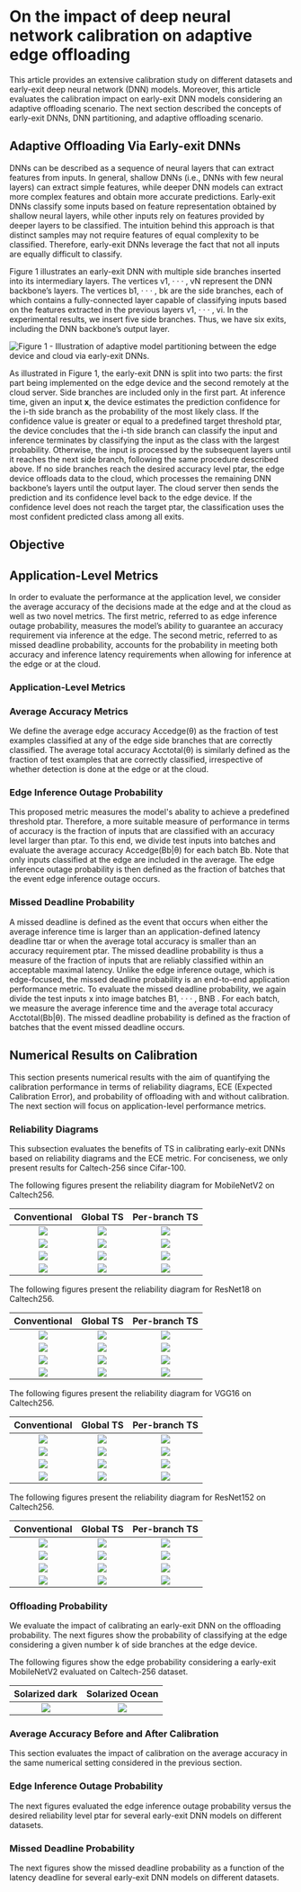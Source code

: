 # On the impact of deep neural network calibration on adaptive edge offloading

This article provides an extensive calibration study on different datasets and early-exit deep neural network (DNN) models. Moreover, this article evaluates the calibration impact on early-exit DNN models considering an adaptive offloading scenario. The next section described the concepts of early-exit DNNs, DNN partitioning, and adaptive offloading scenario.


## Adaptive Offloading Via Early-exit DNNs

DNNs can be described as a sequence of neural layers that can extract features from inputs. In general, shallow DNNs (i.e., DNNs with few neural layers)
can extract simple features, while deeper DNN models can extract more complex features and obtain more accurate predictions. Early-exit DNNs classify
some inputs based on feature representation obtained by shallow neural layers, while other inputs rely on features provided by deeper layers to be classified. The intuition behind this approach is that distinct samples may not require
features of equal complexity to be classified. Therefore, early-exit DNNs leverage the fact that not all inputs are equally difficult
to classify. 

Figure 1 illustrates an early-exit DNN with multiple side branches inserted into its intermediary layers. The vertices v1, · · · , vN represent the DNN backbone’s layers. The vertices b1, · · · , bk are the side branches, each of which contains a fully-connected layer capable of classifying inputs based on the features
extracted in the previous layers v1, · · · , vi. In the experimental results, we insert five side branches. Thus, we have six exits, including the DNN backbone’s output layer. 

![Figure 1 - Illustration of adaptive model partitioning between the edge device and cloud via
early-exit DNNs.](https://github.com/pachecobeto95/early_exit_calibration/blob/main/plots/motivation/adaptive_offloading_via_ee_comnet2.png)

As illustrated in Figure 1, the early-exit DNN is split into two parts: the first part being implemented on the edge device and the second remotely at the
cloud server. Side branches are included only in the first part. At inference time, given an input **x**, the device estimates the prediction confidence for the
i-th side branch as the probability of the most likely class. If the confidence value is greater or equal to a predefined target threshold ptar,
the device concludes that the i-th side branch can classify the input and inference terminates by classifying the input as the class with the largest probability. Otherwise, the input is processed by the subsequent layers until it reaches the next side branch, following the same procedure described above. If no side branches reach the desired accuracy level ptar, the edge device offloads data to the cloud, which processes the remaining DNN backbone’s layers until the output layer. The cloud server then sends the prediction and its confidence level back to the edge device. If the confidence level does not reach
the target ptar, the classification uses the most confident predicted class among all exits.

## Objective

## Application-Level Metrics
In order to evaluate the performance at the application level, we consider the average accuracy of the decisions made at the edge and at the cloud as well as two novel metrics.  The first metric, referred to as edge inference outage probability, measures the model’s ability to guarantee an accuracy requirement via inference at the edge. The second metric, referred to as missed deadline probability, accounts for the probability in meeting both accuracy and inference latency requirements when allowing for inference at the edge or at the cloud.

### Application-Level Metrics

### Average Accuracy Metrics
We define the average edge accuracy Accedge(θ) as the fraction of test examples classified at any of the edge side branches that are correctly classified. The average total accuracy Acctotal(θ) is similarly defined as the fraction of test
examples that are correctly classified, irrespective of whether detection is done
at the edge or at the cloud.

### Edge Inference Outage Probability
This proposed metric measures the model's abality to achieve a predefined threshold ptar. Therefore, a more suitable measure of performance in
terms of accuracy is the fraction of inputs that are classified with an accuracy level larger than ptar. To this end, we divide test inputs into batches and evaluate
the average accuracy Accedge(Bb|θ) for each batch Bb. Note that only inputs classified at the edge are included in the average. The edge inference outage
probability is then defined as the fraction of batches that the event edge inference outage occurs.

### Missed Deadline Probability
A missed deadline is defined as the event that occurs when either the average inference time is larger than an application-defined latency deadline ttar or when
the average total accuracy is smaller than an accuracy requirement ptar. The missed deadline probability is thus a measure of the fraction of inputs that are reliably classified within an acceptable maximal latency. Unlike the edge inference outage, which is edge-focused, the missed deadline probability is an
end-to-end application performance metric. To evaluate the missed deadline probability, we again divide the test inputs
x into image batches B1, · · · , BNB . For each batch, we measure the average
inference time and the average total accuracy Acctotal(Bb|θ). The missed deadline probability is defined as the fraction of batches that the event missed deadline occurs.

## Numerical Results on Calibration
This section presents numerical results with the aim of quantifying the calibration performance in terms of reliability diagrams, ECE (Expected Calibration Error),
and probability of offloading with and without calibration. The next section will focus on application-level performance metrics.

### Reliability Diagrams
This subsection evaluates the benefits of TS in calibrating early-exit DNNs based on reliability diagrams and the ECE metric. For conciseness, we only
present results for Caltech-256 since Cifar-100.

The following figures present the reliability diagram for MobileNetV2 on Caltech256.

Conventional             |  Global TS          |  Per-branch TS 
:-------------------------:|:-------------------------:|:-------------------------:
![](https://github.com/pachecobeto95/early_exit_calibration/blob/main/plots/mobilenet/caltech256/reliability_diagram/reliability_diagram_branch_2_conventional_alt-1.png)  |  ![](https://github.com/pachecobeto95/early_exit_calibration/blob/main/plots/mobilenet/caltech256/reliability_diagram/reliability_diagram_branch_2_overall_alt-1.png) |  ![](https://github.com/pachecobeto95/early_exit_calibration/blob/main/plots/mobilenet/caltech256/reliability_diagram/reliability_diagram_branch_2_early_alt-1.png) |
| ![](https://github.com/pachecobeto95/early_exit_calibration/blob/main/plots/mobilenet/caltech256/reliability_diagram/reliability_diagram_branch_3_conventional_alt-1.png)   |  ![](https://github.com/pachecobeto95/early_exit_calibration/blob/main/plots/mobilenet/caltech256/reliability_diagram/reliability_diagram_branch_3_overall_alt-1.png)|  ![](https://github.com/pachecobeto95/early_exit_calibration/blob/main/plots/mobilenet/caltech256/reliability_diagram/reliability_diagram_branch_3_early_alt-1.png)
| ![](https://github.com/pachecobeto95/early_exit_calibration/blob/main/plots/mobilenet/caltech256/reliability_diagram/reliability_diagram_branch_4_conventional_alt-1.png)   |  ![](https://github.com/pachecobeto95/early_exit_calibration/blob/main/plots/mobilenet/caltech256/reliability_diagram/reliability_diagram_branch_4_overall_alt-1.png)|  ![](https://github.com/pachecobeto95/early_exit_calibration/blob/main/plots/mobilenet/caltech256/reliability_diagram/reliability_diagram_branch_4_early_alt-1.png)
| ![](https://github.com/pachecobeto95/early_exit_calibration/blob/main/plots/mobilenet/caltech256/reliability_diagram/reliability_diagram_branch_5_conventional_alt-1.png)   |  ![](https://github.com/pachecobeto95/early_exit_calibration/blob/main/plots/mobilenet/caltech256/reliability_diagram/reliability_diagram_branch_5_overall_alt-1.png)|  ![](https://github.com/pachecobeto95/early_exit_calibration/blob/main/plots/mobilenet/caltech256/reliability_diagram/reliability_diagram_branch_5_early_alt-1.png)


The following figures present the reliability diagram for ResNet18 on Caltech256.

Conventional             |  Global TS          |  Per-branch TS 
:-------------------------:|:-------------------------:|:-------------------------:
![](https://github.com/pachecobeto95/early_exit_calibration/blob/main/plots/resnet18/caltech256/reliability_diagram/reliability_diagram_branch_2_conventional_alt-1.png)  |  ![](https://github.com/pachecobeto95/early_exit_calibration/blob/main/plots/resnet18/caltech256/reliability_diagram/reliability_diagram_branch_2_overall_alt-1.png) |  ![](https://github.com/pachecobeto95/early_exit_calibration/blob/main/plots/resnet18/caltech256/reliability_diagram/reliability_diagram_branch_2_early_alt-1.png) |
| ![](https://github.com/pachecobeto95/early_exit_calibration/blob/main/plots/resnet18/caltech256/reliability_diagram/reliability_diagram_branch_3_conventional_alt-1.png)   |  ![](https://github.com/pachecobeto95/early_exit_calibration/blob/main/plots/resnet18/caltech256/reliability_diagram/reliability_diagram_branch_3_overall_alt-1.png)|  ![](https://github.com/pachecobeto95/early_exit_calibration/blob/main/plots/resnet18/caltech256/reliability_diagram/reliability_diagram_branch_3_early_alt-1.png)
| ![](https://github.com/pachecobeto95/early_exit_calibration/blob/main/plots/resnet18/caltech256/reliability_diagram/reliability_diagram_branch_4_conventional_alt-1.png)   |  ![](https://github.com/pachecobeto95/early_exit_calibration/blob/main/plots/resnet18/caltech256/reliability_diagram/reliability_diagram_branch_4_overall_alt-1.png)|  ![](https://github.com/pachecobeto95/early_exit_calibration/blob/main/plots/resnet18/caltech256/reliability_diagram/reliability_diagram_branch_4_early_alt-1.png)
| ![](https://github.com/pachecobeto95/early_exit_calibration/blob/main/plots/resnet18/caltech256/reliability_diagram/reliability_diagram_branch_5_conventional_alt-1.png)   |  ![](https://github.com/pachecobeto95/early_exit_calibration/blob/main/plots/resnet18/caltech256/reliability_diagram/reliability_diagram_branch_5_overall_alt-1.png)|  ![](https://github.com/pachecobeto95/early_exit_calibration/blob/main/plots/resnet18/caltech256/reliability_diagram/reliability_diagram_branch_5_early_alt-1.png)

The following figures present the reliability diagram for VGG16 on Caltech256.

Conventional             |  Global TS          |  Per-branch TS 
:-------------------------:|:-------------------------:|:-------------------------:
![](https://github.com/pachecobeto95/early_exit_calibration/blob/main/plots/vgg16/caltech256/reliability_diagram/reliability_diagram_branch_2_conventional_alt-1.png)  |  ![](https://github.com/pachecobeto95/early_exit_calibration/blob/main/plots/vgg16/caltech256/reliability_diagram/reliability_diagram_branch_2_overall_alt-1.png) |  ![](https://github.com/pachecobeto95/early_exit_calibration/blob/main/plots/vgg16/caltech256/reliability_diagram/reliability_diagram_branch_2_early_alt-1.png) |
| ![](https://github.com/pachecobeto95/early_exit_calibration/blob/main/plots/vgg16/caltech256/reliability_diagram/reliability_diagram_branch_3_conventional_alt-1.png)   |  ![](https://github.com/pachecobeto95/early_exit_calibration/blob/main/plots/vgg16/caltech256/reliability_diagram/reliability_diagram_branch_3_overall_alt-1.png)|  ![](https://github.com/pachecobeto95/early_exit_calibration/blob/main/plots/vgg16/caltech256/reliability_diagram/reliability_diagram_branch_3_early_alt-1.png)
| ![](https://github.com/pachecobeto95/early_exit_calibration/blob/main/plots/vgg16/caltech256/reliability_diagram/reliability_diagram_branch_4_conventional_alt-1.png)   |  ![](https://github.com/pachecobeto95/early_exit_calibration/blob/main/plots/vgg16/caltech256/reliability_diagram/reliability_diagram_branch_4_overall_alt-1.png)|  ![](https://github.com/pachecobeto95/early_exit_calibration/blob/main/plots/vgg16/caltech256/reliability_diagram/reliability_diagram_branch_4_early_alt-1.png)
| ![](https://github.com/pachecobeto95/early_exit_calibration/blob/main/plots/vgg16/caltech256/reliability_diagram/reliability_diagram_branch_5_conventional_alt-1.png)   |  ![](https://github.com/pachecobeto95/early_exit_calibration/blob/main/plots/vgg16/caltech256/reliability_diagram/reliability_diagram_branch_5_overall_alt-1.png)|  ![](https://github.com/pachecobeto95/early_exit_calibration/blob/main/plots/vgg16/caltech256/reliability_diagram/reliability_diagram_branch_5_early_alt-1.png)



The following figures present the reliability diagram for ResNet152 on Caltech256.

Conventional             |  Global TS          |  Per-branch TS 
:-------------------------:|:-------------------------:|:-------------------------:
![](https://github.com/pachecobeto95/early_exit_calibration/blob/main/plots/resnet152/caltech256/reliability_diagram/reliability_diagram_branch_2_conventional_alt-1.png)  |  ![](https://github.com/pachecobeto95/early_exit_calibration/blob/main/plots/resnet152/caltech256/reliability_diagram/reliability_diagram_branch_2_overall_alt-1.png) |  ![](https://github.com/pachecobeto95/early_exit_calibration/blob/main/plots/resnet152/caltech256/reliability_diagram/reliability_diagram_branch_2_early_alt-1.png) |
| ![](https://github.com/pachecobeto95/early_exit_calibration/blob/main/plots/resnet152/caltech256/reliability_diagram/reliability_diagram_branch_3_conventional_alt-1.png)   |  ![](https://github.com/pachecobeto95/early_exit_calibration/blob/main/plots/resnet152/caltech256/reliability_diagram/reliability_diagram_branch_3_overall_alt-1.png)|  ![](https://github.com/pachecobeto95/early_exit_calibration/blob/main/plots/resnet152/caltech256/reliability_diagram/reliability_diagram_branch_3_early_alt-1.png)
| ![](https://github.com/pachecobeto95/early_exit_calibration/blob/main/plots/resnet152/caltech256/reliability_diagram/reliability_diagram_branch_4_conventional_alt-1.png)   |  ![](https://github.com/pachecobeto95/early_exit_calibration/blob/main/plots/resnet152/caltech256/reliability_diagram/reliability_diagram_branch_4_overall_alt-1.png)|  ![](https://github.com/pachecobeto95/early_exit_calibration/blob/main/plots/resnet152/caltech256/reliability_diagram/reliability_diagram_branch_4_early_alt-1.png)
| ![](https://github.com/pachecobeto95/early_exit_calibration/blob/main/plots/resnet152/caltech256/reliability_diagram/reliability_diagram_branch_5_conventional_alt-1.png)   |  ![](https://github.com/pachecobeto95/early_exit_calibration/blob/main/plots/resnet152/caltech256/reliability_diagram/reliability_diagram_branch_5_overall_alt-1.png)|  ![](https://github.com/pachecobeto95/early_exit_calibration/blob/main/plots/resnet152/caltech256/reliability_diagram/reliability_diagram_branch_5_early_alt-1.png)






### Offloading Probability
We evaluate the impact of calibrating an early-exit DNN on the offloading probability. The next figures show the probability of classifying at the
edge considering a given number k of side branches at the edge device.

The following figures show the edge probability considering a early-exit MobileNetV2 evaluated on Caltech-256 dataset.

Solarized dark             |  Solarized Ocean
:-------------------------:|:-------------------------:
![](https://github.com/pachecobeto95/early_exit_calibration/blob/main/plots/mobilenet/caltech256/edge_probability/edge_probability_2_branches-1.png)  |  ![]([https://...Ocean.png](https://github.com/pachecobeto95/early_exit_calibration/blob/main/plots/mobilenet/caltech256/edge_probability/edge_probability_3_branches-1.png))|


### Average Accuracy Before and After Calibration
This section evaluates the impact of calibration on the average accuracy
in the same numerical setting considered in the previous section. 

### Edge Inference Outage Probability
The next figures evaluated the edge inference outage probability versus the
desired reliability level ptar for several early-exit DNN models on different datasets.

### Missed Deadline Probability
The next figures show the missed deadline probability as a function of
the latency deadline for several early-exit DNN models on different datasets.

